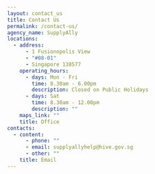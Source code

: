 ```yaml
---
layout: contact_us
title: Contact Us
permalink: /contact-us/
agency_name: SupplyAlly
locations:
  - address:
      - 1 Fusionopolis View
      - "#08-01"
      - Singapore 138577
    operating_hours:
      - days: Mon - Fri
        time: 8.30am - 6.00pm
        description: Closed on Public Holidays
      - days: Sat
        time: 8.30am - 12.00pm
        description: ""
    maps_link: ""
    title: Office
contacts:
  - content:
      - phone: ""
      - email: supplyallyhelp@hive.gov.sg
      - other: ""
    title: Email
---
```

